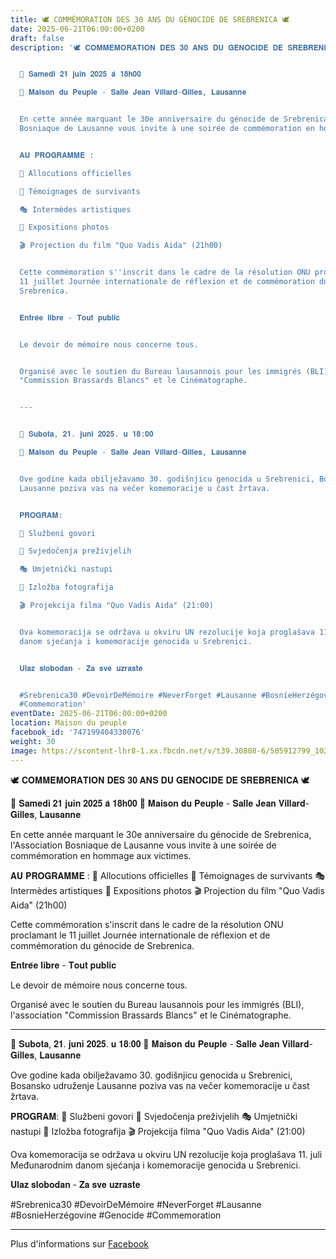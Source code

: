 ```yaml
---
title: 🕊️ COMMÉMORATION DES 30 ANS DU GÉNOCIDE DE SREBRENICA 🕊️
date: 2025-06-21T06:00:00+0200
draft: false
description: '🕊️ 𝐂𝐎𝐌𝐌𝐄́𝐌𝐎𝐑𝐀𝐓𝐈𝐎𝐍 𝐃𝐄𝐒 𝟑𝟎 𝐀𝐍𝐒 𝐃𝐔 𝐆𝐄́𝐍𝐎𝐂𝐈𝐃𝐄 𝐃𝐄 𝐒𝐑𝐄𝐁𝐑𝐄𝐍𝐈𝐂𝐀 🕊️


  📅 𝐒𝐚𝐦𝐞𝐝𝐢 𝟐𝟏 𝐣𝐮𝐢𝐧 𝟐𝟎𝟐𝟓 𝐚̀ 𝟏𝟖𝐡𝟎𝟎

  📍 𝐌𝐚𝐢𝐬𝐨𝐧 𝐝𝐮 𝐏𝐞𝐮𝐩𝐥𝐞 - 𝐒𝐚𝐥𝐥𝐞 𝐉𝐞𝐚𝐧 𝐕𝐢𝐥𝐥𝐚𝐫𝐝-𝐆𝐢𝐥𝐥𝐞𝐬, 𝐋𝐚𝐮𝐬𝐚𝐧𝐧𝐞


  En cette année marquant le 30e anniversaire du génocide de Srebrenica, l''Association
  Bosniaque de Lausanne vous invite à une soirée de commémoration en hommage aux victimes.


  𝐀𝐔 𝐏𝐑𝐎𝐆𝐑𝐀𝐌𝐌𝐄 :

  🎤 Allocutions officielles

  👥 Témoignages de survivants

  🎭 Intermèdes artistiques

  📸 Expositions photos

  🎬 Projection du film "Quo Vadis Aida" (21h00)


  Cette commémoration s''inscrit dans le cadre de la résolution ONU proclamant le
  11 juillet Journée internationale de réflexion et de commémoration du génocide de
  Srebrenica.


  𝐄𝐧𝐭𝐫𝐞́𝐞 𝐥𝐢𝐛𝐫𝐞 - 𝐓𝐨𝐮𝐭 𝐩𝐮𝐛𝐥𝐢𝐜


  Le devoir de mémoire nous concerne tous.


  Organisé avec le soutien du Bureau lausannois pour les immigrés (BLI), l''association
  "Commission Brassards Blancs" et le Cinématographe.


  ---


  📅 𝐒𝐮𝐛𝐨𝐭𝐚, 𝟐𝟏. 𝐣𝐮𝐧𝐢 𝟐𝟎𝟐𝟓. 𝐮 𝟏𝟖:𝟎𝟎

  📍 𝐌𝐚𝐢𝐬𝐨𝐧 𝐝𝐮 𝐏𝐞𝐮𝐩𝐥𝐞 - 𝐒𝐚𝐥𝐥𝐞 𝐉𝐞𝐚𝐧 𝐕𝐢𝐥𝐥𝐚𝐫𝐝-𝐆𝐢𝐥𝐥𝐞𝐬, 𝐋𝐚𝐮𝐬𝐚𝐧𝐧𝐞


  Ove godine kada obilježavamo 30. godišnjicu genocida u Srebrenici, Bosansko udruženje
  Lausanne poziva vas na večer komemoracije u čast žrtava.


  𝐏𝐑𝐎𝐆𝐑𝐀𝐌:

  🎤 Službeni govori

  👥 Svjedočenja preživjelih

  🎭 Umjetnički nastupi

  📸 Izložba fotografija

  🎬 Projekcija filma "Quo Vadis Aida" (21:00)


  Ova komemoracija se održava u okviru UN rezolucije koja proglašava 11. juli Međunarodnim
  danom sjećanja i komemoracije genocida u Srebrenici.


  𝐔𝐥𝐚𝐳 𝐬𝐥𝐨𝐛𝐨𝐝𝐚𝐧 - 𝐙𝐚 𝐬𝐯𝐞 𝐮𝐳𝐫𝐚𝐬𝐭𝐞


  #Srebrenica30 #DevoirDeMémoire #NeverForget #Lausanne #BosnieHerzégovine #Genocide
  #Commemoration'
eventDate: 2025-06-21T06:00:00+0200
location: Maison du peuple
facebook_id: '747199404330076'
weight: 30
image: https://scontent-lhr8-1.xx.fbcdn.net/v/t39.30808-6/505912799_1028722406055025_4649897371739641578_n.jpg?_nc_cat=111&ccb=1-7&_nc_sid=9e60e4&_nc_ohc=8PmdFCbYifAQ7kNvwFkscU8&_nc_oc=Adna0PHuWgtc1r3igaEmgrguOWwSMHhqIk2jelvVTXiTl4ta35ic8dPMYqQkbzghCSc&_nc_zt=23&_nc_ht=scontent-lhr8-1.xx&edm=ABTKTjYEAAAA&_nc_gid=e7colnBn3MsoeEsaxFM6Bw&oh=00_Afbo_k1WKJ5vXqEYEywCWwp9jL6YVAVj8JliLmrPWFvAKQ&oe=68E27A84
---
```


🕊️ 𝐂𝐎𝐌𝐌𝐄́𝐌𝐎𝐑𝐀𝐓𝐈𝐎𝐍 𝐃𝐄𝐒 𝟑𝟎 𝐀𝐍𝐒 𝐃𝐔 𝐆𝐄́𝐍𝐎𝐂𝐈𝐃𝐄 𝐃𝐄 𝐒𝐑𝐄𝐁𝐑𝐄𝐍𝐈𝐂𝐀 🕊️

📅 𝐒𝐚𝐦𝐞𝐝𝐢 𝟐𝟏 𝐣𝐮𝐢𝐧 𝟐𝟎𝟐𝟓 𝐚̀ 𝟏𝟖𝐡𝟎𝟎
📍 𝐌𝐚𝐢𝐬𝐨𝐧 𝐝𝐮 𝐏𝐞𝐮𝐩𝐥𝐞 - 𝐒𝐚𝐥𝐥𝐞 𝐉𝐞𝐚𝐧 𝐕𝐢𝐥𝐥𝐚𝐫𝐝-𝐆𝐢𝐥𝐥𝐞𝐬, 𝐋𝐚𝐮𝐬𝐚𝐧𝐧𝐞

En cette année marquant le 30e anniversaire du génocide de Srebrenica, l'Association Bosniaque de Lausanne vous invite à une soirée de commémoration en hommage aux victimes.

𝐀𝐔 𝐏𝐑𝐎𝐆𝐑𝐀𝐌𝐌𝐄 :
🎤 Allocutions officielles
👥 Témoignages de survivants
🎭 Intermèdes artistiques
📸 Expositions photos
🎬 Projection du film "Quo Vadis Aida" (21h00)

Cette commémoration s'inscrit dans le cadre de la résolution ONU proclamant le 11 juillet Journée internationale de réflexion et de commémoration du génocide de Srebrenica.

𝐄𝐧𝐭𝐫𝐞́𝐞 𝐥𝐢𝐛𝐫𝐞 - 𝐓𝐨𝐮𝐭 𝐩𝐮𝐛𝐥𝐢𝐜

Le devoir de mémoire nous concerne tous.

Organisé avec le soutien du Bureau lausannois pour les immigrés (BLI), l'association "Commission Brassards Blancs" et le Cinématographe.

---

📅 𝐒𝐮𝐛𝐨𝐭𝐚, 𝟐𝟏. 𝐣𝐮𝐧𝐢 𝟐𝟎𝟐𝟓. 𝐮 𝟏𝟖:𝟎𝟎
📍 𝐌𝐚𝐢𝐬𝐨𝐧 𝐝𝐮 𝐏𝐞𝐮𝐩𝐥𝐞 - 𝐒𝐚𝐥𝐥𝐞 𝐉𝐞𝐚𝐧 𝐕𝐢𝐥𝐥𝐚𝐫𝐝-𝐆𝐢𝐥𝐥𝐞𝐬, 𝐋𝐚𝐮𝐬𝐚𝐧𝐧𝐞

Ove godine kada obilježavamo 30. godišnjicu genocida u Srebrenici, Bosansko udruženje Lausanne poziva vas na večer komemoracije u čast žrtava.

𝐏𝐑𝐎𝐆𝐑𝐀𝐌:
🎤 Službeni govori
👥 Svjedočenja preživjelih
🎭 Umjetnički nastupi
📸 Izložba fotografija
🎬 Projekcija filma "Quo Vadis Aida" (21:00)

Ova komemoracija se održava u okviru UN rezolucije koja proglašava 11. juli Međunarodnim danom sjećanja i komemoracije genocida u Srebrenici.

𝐔𝐥𝐚𝐳 𝐬𝐥𝐨𝐛𝐨𝐝𝐚𝐧 - 𝐙𝐚 𝐬𝐯𝐞 𝐮𝐳𝐫𝐚𝐬𝐭𝐞

#Srebrenica30 #DevoirDeMémoire #NeverForget #Lausanne #BosnieHerzégovine #Genocide #Commemoration

---

Plus d'informations sur [Facebook](https://facebook.com/events/747199404330076)